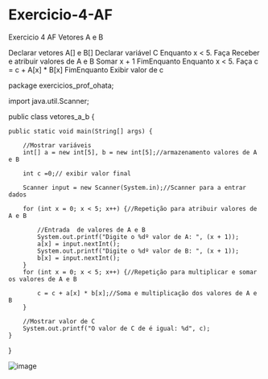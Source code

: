 # Exercicio-4-AF
Exercicio 4 AF Vetores A e B 

  Declarar vetores A[] e B[]
  Declarar variável C
  Enquanto x < 5. Faça 
    Receber e atribuir valores de A e B
    Somar x + 1
  FimEnquanto
  Enquanto x < 5. Faça
    c = c + A[x] * B[x]
  FimEnquanto
  Exibir valor de c
  
  
  
  package exercicios_prof_ohata;

import java.util.Scanner;

public class vetores_a_b {

	public static void main(String[] args) {
		
		//Mostrar variáveis 
		int[] a = new int[5], b = new int[5];//armazenamento valores de A e B
		
		int c =0;// exibir valor final
		
		Scanner input = new Scanner(System.in);//Scanner para a entrar dados
		
		for (int x = 0; x < 5; x++) {//Repetição para atribuir valores de A e B
			
			//Entrada  de valores de A e B
			System.out.printf("Digite o %dº valor de A: ", (x + 1));
			a[x] = input.nextInt();
			System.out.printf("Digite o %dº valor de B: ", (x + 1));
			b[x] = input.nextInt();	
		}
		for (int x = 0; x < 5; x++) {//Repetição para multiplicar e somar os valores de A e B
			
			c = c + a[x] * b[x];//Soma e multiplicação dos valores de A e B
		}
		
		//Mostrar valor de C
		System.out.printf("O valor de C de é igual: %d", c);
	}

}


![image](https://user-images.githubusercontent.com/103973613/173459798-7390c0ef-d927-4a0a-a27c-12a948492563.png)
